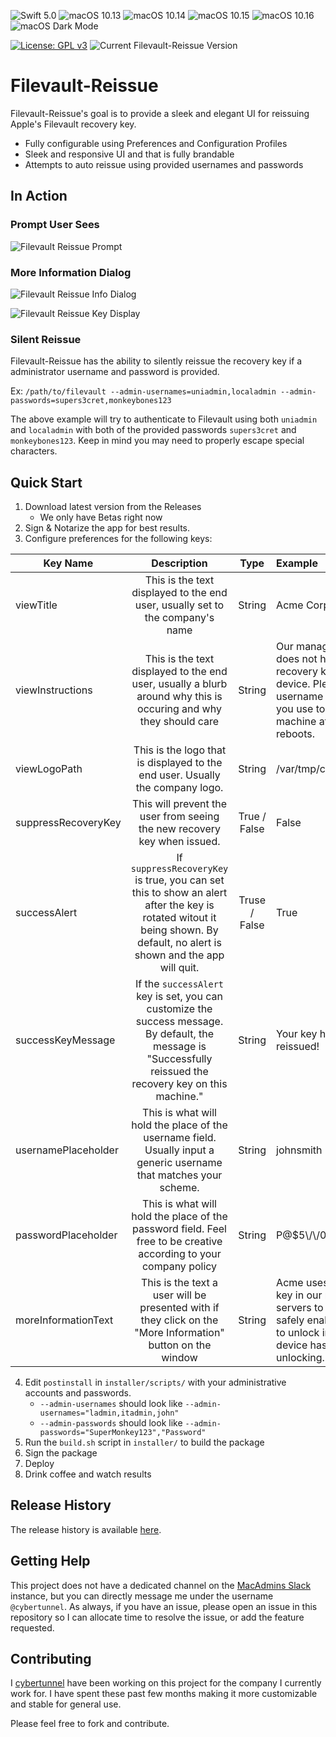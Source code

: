 ![Swift 5.0](https://img.shields.io/static/v1.svg?label=Swift&message=4.0&color=green&logo=swift)
![macOS 10.13](https://img.shields.io/static/v1.svg?label=macOS&message=10.13&color=green&logo=apple)
![macOS 10.14](https://img.shields.io/static/v1.svg?label=macOS&message=10.14&color=green&logo=apple)
![macOS 10.15](https://img.shields.io/static/v1.svg?label=macOS&message=10.15&color=green&logo=apple)
![macOS 10.16](https://img.shields.io/static/v1.svg?label=macOS&message=10.16&color=yellow&logo=apple)
![macOS Dark Mode](https://img.shields.io/static/v1.svg?label=Dark%20Mode&message=enabled&color=green&logo=apple)

[![License: GPL v3](https://img.shields.io/badge/License-GPLv3-blue.svg)](https://www.gnu.org/licenses/gpl-3.0)
![Current Filevault-Reissue Version](https://img.shields.io/static/v1.svg?label=version&message=1.2&color=lightgrey)

# Filevault-Reissue
Filevault-Reissue's goal is to provide a sleek and elegant UI for reissuing Apple's Filevault recovery key.
- Fully configurable using Preferences and Configuration Profiles
- Sleek and responsive UI and that is fully brandable
- Attempts to auto reissue using provided usernames and passwords

## In Action

### Prompt User Sees
![Filevault Reissue Prompt](https://user-images.githubusercontent.com/23121750/75719634-129e2480-5ca3-11ea-9f48-3537c0c1a6e2.png)

### More Information Dialog
![Filevault Reissue Info Dialog](https://user-images.githubusercontent.com/23121750/75719779-5a24b080-5ca3-11ea-9d8f-e791a31fafa8.png)

![Filevault Reissue Key Display](https://user-images.githubusercontent.com/23121750/75719867-893b2200-5ca3-11ea-863c-b079a629cb8b.png)

### Silent Reissue
Filevault-Reissue has the ability to silently reissue the recovery key if a administrator username and password is provided.

Ex: `/path/to/filevault --admin-usernames=uniadmin,localadmin --admin-passwords=supers3cret,monkeybones123`

The above example will try to authenticate to Filevault using both `uniadmin` and `localadmin` with both of the provided passwords `supers3cret` and `monkeybones123`. Keep in mind you may need to properly escape special characters.

## Quick Start

1. Download latest version from the Releases
    - We only have Betas right now
2. Sign & Notarize the app for best results.
3. Configure preferences for the following keys:

| Key Name | Description | Type | Example |
| -------- | :---------: | :--: | :------ |
| viewTitle | This is the text displayed to the end user, usually set to the company's name | String | Acme Corporation |
| viewInstructions | This is the text displayed to the end user, usually a blurb around why this is occuring and why they should care | String | Our management server does not have a valid recovery key for this device. Please enter the username and password you use to unlock this machine after your system reboots. |
| viewLogoPath | This is the logo that is displayed to the end user. Usually the company logo. | String | /var/tmp/companyLogo.png |
| suppressRecoveryKey | This will prevent the user from seeing the new recovery key when issued. | True / False | False |
| successAlert | If `suppressRecoveryKey` is true, you can set this to show an alert after the key is rotated witout it being shown. By default, no alert is shown and the app will quit. | Truse / False | True |
| successKeyMessage | If the `successAlert` key is set, you can customize the success message. By default, the message is "Successfully reissued the recovery key on this machine." | String | Your key has been reissued! | 
| usernamePlaceholder | This is what will hold the place of the username field. Usually input a generic username that matches your scheme. | String | johnsmith |
| passwordPlaceholder | This is what will hold the place of the password field. Feel free to be creative according to your company policy | String | P@$5\\/\\/0rcl |
| moreInformationText | This is the text a user will be presented with if they click on the "More Information" button on the window | String | Acme uses the recovery key in our management servers to securely and safely enable your machine to unlock in the event your device has trouble unlocking. |

4. Edit `postinstall` in `installer/scripts/` with your administrative accounts and passwords.
    - `--admin-usernames` should look like `--admin-usernames="ladmin,itadmin,john"`
    - `--admin-passwords` should look like `--admin-passwords="SuperMonkey123","Password"`
5. Run the `build.sh` script in `installer/` to build the package
6. Sign the package
7. Deploy
8. Drink coffee and watch results

## Release History
The release history is available [here](https://github.com/cybertunnel/Filevault-Reissue/blob/master/CHANGELOG.md).

## Getting Help
This project does not have a dedicated channel on the [MacAdmins Slack](https://macadmins.org) instance, but you can directly message me under the username `@cybertunnel`. As always, if you have an issue, please open an issue in this repository so I can allocate time to resolve the issue, or add the feature requested.

## Contributing
I [cybertunnel](https://github.com/cybertunnel) have been working on this project for the company I currently work for. I have spent these past few months making it more customizable and stable for general use.

Please feel free to fork and contribute.
